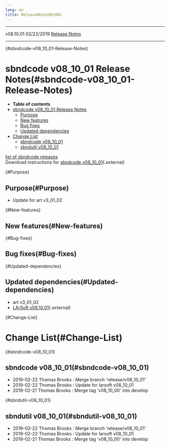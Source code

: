 ```yaml
---
lang: en
title: ReleaseNotes081001
---
```


  ----------- ------------ -- -- ------------------------------------------------------
  v08.10.01   02/22/2019         [Release Notes](ReleaseNotes081001.html)
  ----------- ------------ -- -- ------------------------------------------------------

{#sbndcode-v08_10_01-Release-Notes}

sbndcode v08\_10\_01 Release Notes(#sbndcode-v08_10_01-Release-Notes)
======================================================================================

-   **Table of contents**
-   [sbndcode v08\_10\_01 Release
    Notes](#sbndcode-v08_10_01-Release-Notes)
    -   [Purpose](#Purpose)
    -   [New features](#New-features)
    -   [Bug fixes](#Bug-fixes)
    -   [Updated dependencies](#Updated-dependencies)
-   [Change List](#Change-List)
    -   [sbndcode v08\_10\_01](#sbndcode-v08_10_01)
    -   [sbndutil v08\_10\_01](#sbndutil-v08_10_01)

[list of sbndcode
releases](List_of_SBND_code_releases.html)\
Download instructions for [sbndcode
v08\_10\_01](http://scisoft.fnal.gov/scisoft/bundles/sbnd/v08_10_01/sbndcode-v08_10_01.html){.external}

{#Purpose}

Purpose(#Purpose)
----------------------------------

-   Update for art v3\_01\_02

{#New-features}

New features(#New-features)
--------------------------------------------

{#Bug-fixes}

Bug fixes(#Bug-fixes)
--------------------------------------

{#Updated-dependencies}

Updated dependencies(#Updated-dependencies)
------------------------------------------------------------

-   art v3\_01\_02
-   [LArSoft
    v08.10.01](https://cdcvs.fnal.gov/redmine/projects/larsoft/wiki/ReleaseNotes081001){.external}

{#Change-List}

Change List(#Change-List)
==========================================

{#sbndcode-v08_10_01}

sbndcode v08\_10\_01(#sbndcode-v08_10_01)
----------------------------------------------------------

-   2019-02-22 Thomas Brooks : Merge branch \'release/v08\_10\_01\'
-   2019-02-22 Thomas Brooks : Update for larsoft v08\_10\_01
-   2019-02-21 Thomas Brooks : Merge tag \'v08\_10\_00\' into develop

{#sbndutil-v08_10_01}

sbndutil v08\_10\_01(#sbndutil-v08_10_01)
----------------------------------------------------------

-   2019-02-22 Thomas Brooks : Merge branch \'release/v08\_10\_01\'
-   2019-02-22 Thomas Brooks : Update for larsoft v08\_10\_01
-   2019-02-21 Thomas Brooks : Merge tag \'v08\_10\_00\' into develop
